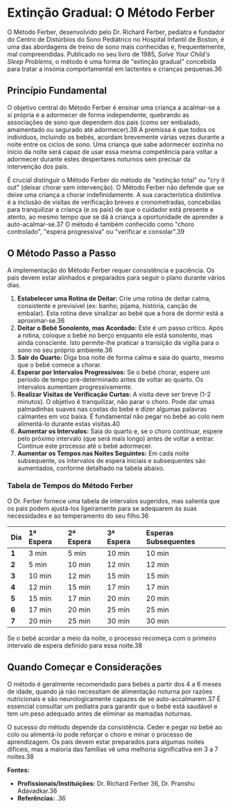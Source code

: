 # Extinção Gradual: O Método Ferber

O Método Ferber, desenvolvido pelo Dr. Richard Ferber, pediatra e fundador do Centro de Distúrbios do Sono Pediátrico no Hospital Infantil de Boston, é uma das abordagens de treino de sono mais conhecidas e, frequentemente, mal compreendidas. Publicado no seu livro de 1985, *Solve Your Child's Sleep Problems*, o método é uma forma de "extinção gradual" concebida para tratar a insónia comportamental em lactentes e crianças pequenas.36

## Princípio Fundamental
O objetivo central do Método Ferber é ensinar uma criança a acalmar-se a si própria e a adormecer de forma independente, quebrando as associações de sono que dependem dos pais (como ser embalado, amamentado ou segurado até adormecer).38 A premissa é que todos os indivíduos, incluindo os bebés, acordam brevemente várias vezes durante a noite entre os ciclos de sono. Uma criança que sabe adormecer sozinha no início da noite será capaz de usar essa mesma competência para voltar a adormecer durante estes despertares noturnos sem precisar da intervenção dos pais.

É crucial distinguir o Método Ferber do método de "extinção total" ou "cry it out" (deixar chorar sem intervenção). O Método Ferber não defende que se deixe uma criança a chorar indefinidamente. A sua característica distintiva é a inclusão de visitas de verificação breves e cronometradas, concebidas para tranquilizar a criança (e os pais) de que o cuidador está presente e atento, ao mesmo tempo que se dá à criança a oportunidade de aprender a auto-acalmar-se.37 O método é também conhecido como "choro controlado", "espera progressiva" ou "verificar e consolar".39

## O Método Passo a Passo
A implementação do Método Ferber requer consistência e paciência. Os pais devem estar alinhados e preparados para seguir o plano durante vários dias.

1.  **Estabelecer uma Rotina de Deitar:** Crie uma rotina de deitar calma, consistente e previsível (ex: banho, pijama, história, canção de embalar). Esta rotina deve sinalizar ao bebé que a hora de dormir está a aproximar-se.36
2.  **Deitar o Bebé Sonolento, mas Acordado:** Este é um passo crítico. Após a rotina, coloque o bebé no berço enquanto ele está sonolento, mas ainda consciente. Isto permite-lhe praticar a transição da vigília para o sono no seu próprio ambiente.36
3.  **Sair do Quarto:** Diga boa noite de forma calma e saia do quarto, mesmo que o bebé comece a chorar.
4.  **Esperar por Intervalos Progressivos:** Se o bebé chorar, espere um período de tempo pré-determinado antes de voltar ao quarto. Os intervalos aumentam progressivamente.
5.  **Realizar Visitas de Verificação Curtas:** A visita deve ser breve (1-2 minutos). O objetivo é tranquilizar, não parar o choro. Pode dar umas palmadinhas suaves nas costas do bebé e dizer algumas palavras calmantes em voz baixa. É fundamental não pegar no bebé ao colo nem alimentá-lo durante estas visitas.40
6.  **Aumentar os Intervalos:** Saia do quarto e, se o choro continuar, espere pelo próximo intervalo (que será mais longo) antes de voltar a entrar. Continue este processo até o bebé adormecer.
7.  **Aumentar os Tempos nas Noites Seguintes:** Em cada noite subsequente, os intervalos de espera iniciais e subsequentes são aumentados, conforme detalhado na tabela abaixo.

### Tabela de Tempos do Método Ferber
O Dr. Ferber fornece uma tabela de intervalos sugeridos, mas salienta que os pais podem ajustá-los ligeiramente para se adequarem às suas necessidades e ao temperamento do seu filho.36

| Dia | 1ª Espera | 2ª Espera | 3ª Espera | Esperas Subsequentes |
| :-- | :-- | :-- | :-- | :-- |
| **1** | 3 min | 5 min | 10 min | 10 min |
| **2** | 5 min | 10 min | 12 min | 12 min |
| **3** | 10 min | 12 min | 15 min | 15 min |
| **4** | 12 min | 15 min | 17 min | 17 min |
| **5** | 15 min | 17 min | 20 min | 20 min |
| **6** | 17 min | 20 min | 25 min | 25 min |
| **7** | 20 min | 25 min | 30 min | 30 min |

Se o bebé acordar a meio da noite, o processo recomeça com o primeiro intervalo de espera definido para essa noite.38

## Quando Começar e Considerações
O método é geralmente recomendado para bebés a partir dos 4 a 6 meses de idade, quando já não necessitam de alimentação noturna por razões nutricionais e são neurologicamente capazes de se auto-accalmarem.37 É essencial consultar um pediatra para garantir que o bebé está saudável e tem um peso adequado antes de eliminar as mamadas noturnas.

O sucesso do método depende da consistência. Ceder e pegar no bebé ao colo ou alimentá-lo pode reforçar o choro e minar o processo de aprendizagem. Os pais devem estar preparados para algumas noites difíceis, mas a maioria das famílias vê uma melhoria significativa em 3 a 7 noites.38

**Fontes:**
- **Profissionais/Instituições:** Dr. Richard Ferber 36, Dr. Pranshu Adavadkar.36
- **Referências:** .36